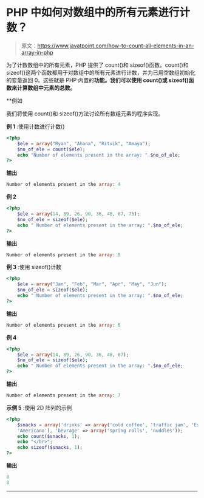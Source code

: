 # PHP 中如何对数组中的所有元素进行计数？

> 原文：<https://www.javatpoint.com/how-to-count-all-elements-in-an-array-in-php>

为了计数数组中的所有元素，PHP 提供了 count()和 sizeof()函数。count()和 sizeof()这两个函数都用于对数组中的所有元素进行计数，并为已用空数组初始化的变量返回 0。这些就是 PHP 内置的**功能。我们可以使用 count()或 sizeof()函数来计算数组中元素的总数。**

 **例如

我们将使用 count()和 sizeof()方法讨论所有数组元素的程序实现。

**例 1** :使用计数进行计数()

```php
<?php
	$ele = array("Ryan", "Ahana", "Ritvik", "Amaya");
	$no_of_ele = count($ele);
	echo "Number of elements present in the array: ".$no_of_ele;
?>

```

**输出**

```php
Number of elements present in the array: 4

```

**例 2**

```php
<?php
	$ele = array(14, 89, 26, 90, 36, 48, 67, 75);
	$no_of_ele = sizeof($ele);
	echo " Number of elements present in the array: ".$no_of_ele;
?>

```

**输出**

```php
Number of elements present in the array: 8

```

**例 3** :使用 sizeof()计数

```php
<?php
	$ele = array("Jan", "Feb", "Mar", "Apr", "May", "Jun");
	$no_of_ele = sizeof($ele);
	echo " Number of elements present in the array: ".$no_of_ele;
?>

```

**输出**

```php
Number of elements present in the array: 6

```

**例 4**

```php
<?php
	$ele = array(14, 89, 26, 90, 36, 48, 67);
	$no_of_ele = sizeof($ele);
	echo " Number of elements present in the array: ".$no_of_ele;
?>

```

**输出**

```php
Number of elements present in the array: 7

```

**示例 5** :使用 2D 阵列的示例

```php
<?php
	$snacks = array('drinks' => array('cold coffee', 'traffic jam', 'Espresso',
	'Americano'), 'bevrage' => array('spring rolls', 'nuddles'));
	echo count($snacks, 1);
	echo "</br>";
	echo sizeof($snacks, 1);	
?>

```

**输出**

```php
8
8

```

* * ***